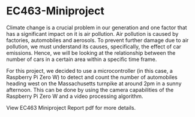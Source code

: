 # EC463-Miniproject

Climate change is a crucial problem in our generation and one factor that has a significant impact
on it is air pollution. Air pollution is caused by factories, automobiles and aerosols. To prevent further
damage due to air pollution, we must understand its causes, specifically, the effect of car emissions.
Hence, we will be looking at the relationship between the number of cars in a certain area within a specific
time frame.

For this project, we decided to use a microcontroller (in this case, a Raspberry Pi Zero W) to
detect and count the number of automobiles heading west on the Massachusetts turnpike at around 2pm
in a sunny afternoon. This can be done by using the camera capabilities of the Raspberry Pi Zero W and
a video processing algorithm.

View EC463 Miniproject Report pdf for more details.
